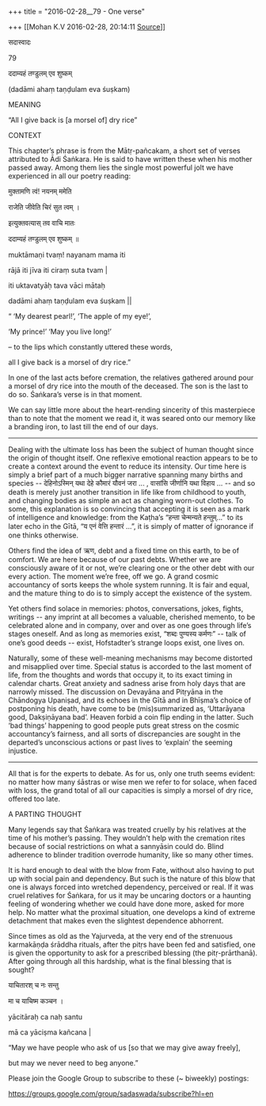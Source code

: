 +++
title = "2016-02-28__79 - One verse"

+++
[[Mohan K.V	2016-02-28, 20:14:11 [Source](https://groups.google.com/g/sadaswada/c/-MG0pMmtxGk)]]



सदास्वादः

79

  

ददाम्यहं तण्डुलम् एव शुष्कम्

(dadāmi ahaṃ taṇḍulam eva śuṣkam)

  
  

MEANING

  

“All I give back is \[a morsel of\] dry rice”

  

CONTEXT

  

This chapter’s phrase is from the Mātṛ-pañcakam, a short set of verses attributed to Ādi Śaṅkara. He is said to have written these when his mother passed away. Among them lies the single most powerful jolt we have experienced in all our poetry reading:

  

मुक्तामणि त्वं! नयनम् ममेति

राजेति जीवेति चिरं सुत त्वम् ।

इत्युक्तवत्यास् तव वाचि मातः

ददाम्यहं तण्डुलम् एव शुष्कम् ॥

muktāmaṇi tvaṃ! nayanam mama iti

rājā iti jīva iti ciraṃ suta tvam \|

iti uktavatyāḥ tava vāci mātaḥ

dadāmi ahaṃ taṇḍulam eva śuṣkam \|\|

  

“ ‘My dearest pearl!’, ‘The apple of my eye!’,

‘My prince!’ ‘May you live long!’

– to the lips which constantly uttered these words,

all I give back is a morsel of dry rice.”

  

In one of the last acts before cremation, the relatives gathered around pour a morsel of dry rice into the mouth of the deceased. The son is the last to do so. Śaṅkara’s verse is in that moment.

  

We can say little more about the heart-rending sincerity of this masterpiece than to note that the moment we read it, it was seared onto our memory like a branding iron, to last till the end of our days.

  

------------------------------------------------------------------------

  

Dealing with the ultimate loss has been the subject of human thought since the origin of thought itself. One reflexive emotional reaction appears to be to create a context around the event to reduce its intensity. Our time here is simply a brief part of a much bigger narrative spanning many births and species -- देहिनोऽस्मिन् यथा देहे कौमारं यौवनं जरा ... , वासांसि जीर्णानि यथा विहाय … -- and so death is merely just another transition in life like from childhood to youth, and changing bodies as simple an act as changing worn-out clothes. To some, this explanation is so convincing that accepting it is seen as a mark of intelligence and knowledge: from the Kaṭha’s “हन्ता चेन्मन्यते हन्तुम्…”
to its later echo in the Gītā, “य एनं वेत्ति हन्तारं …”, it is simply of matter of ignorance if one thinks otherwise.

  

Others find the idea of ऋण, debt and a fixed time on this earth, to be of comfort. We are here because of our past debts. Whether we are consciously aware of it or not, we’re clearing one or the other debt with our every action. The moment we’re free, off we go. A grand cosmic accountancy of sorts keeps the whole system running. It is fair and equal, and the mature thing to do is to simply accept the existence of the system.

  

Yet others find solace in memories: photos, conversations, jokes, fights, writings -- any imprint at all becomes a valuable, cherished memento, to be celebrated alone and in company, over and over as one goes through life’s stages oneself. And as long as memories exist, “शब्दः पुण्यस्य कर्मणः” -- talk of one’s good deeds -- exist, Hofstadter’s strange loops exist, one lives on.

  

Naturally, some of these well-meaning mechanisms may become distorted and misapplied over time. Special status is accorded to the last moment of life, from the thoughts and words that occupy it, to its exact timing in calendar charts. Great anxiety and sadness arise from holy days that are narrowly missed. The discussion on Devayāna and Pitṛyāna in the Chāndogya Upaniṣad, and its echoes in the Gītā and in Bhīṣma’s choice of postponing his death, have come to be (mis)summarized as, ‘Uttarāyaṇa good, Dakṣiṇāyana bad’. Heaven forbid a coin flip ending in the latter. Such ‘bad things’ happening to good people puts great stress on the cosmic accountancy’s fairness, and all sorts of discrepancies are sought in the departed’s unconscious actions or past lives to ‘explain’ the seeming injustice.

  

------------------------------------------------------------------------

  

All that is for the experts to debate. As for us, only one truth seems evident: no matter how many śāstras or wise men we refer to for solace, when faced with loss, the grand total of all our capacities is simply a morsel of dry rice, offered too late.

  

A PARTING THOUGHT

  

Many legends say that Śaṅkara was treated cruelly by his relatives at the time of his mother’s passing. They wouldn’t help with the cremation rites because of social restrictions on what a sannyāsin could do. Blind adherence to blinder tradition overrode humanity, like so many other times.

  

It is hard enough to deal with the blow from Fate, without also having to put up with social pain and dependency. But such is the nature of this blow that one is always forced into wretched dependency, perceived or real. If it was cruel relatives for Śaṅkara, for us it may be uncaring doctors or a haunting feeling of wondering whether we could have done more, asked for more help. No matter what the proximal situation, one develops a kind of extreme detachment that makes even the slightest dependence abhorrent.

  

Since times as old as the Yajurveda, at the very end of the strenuous karmakāṇḍa śrāddha rituals, after the pitṛs have been fed and satisfied, one is given the opportunity to ask for a prescribed blessing (the pitṛ-prārthanā). After going through all this hardship, what is the final blessing that is sought?

  

याचितारश् च नः सन्तु

मा च याचिष्म कञ्चन ।

yācitāraḥ ca naḥ santu

mā ca yāciṣma kañcana \|

  

“May we have people who ask of us \[so that we may give away freely\],

but may we never need to beg anyone.”

  

Please join the Google Group to subscribe to these (\~ biweekly) postings:[](https://groups.google.com/group/sadaswada/subscribe?hl=en)

<https://groups.google.com/group/sadaswada/subscribe?hl=en>

  

